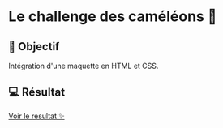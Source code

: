 # Le challenge des caméléons :dragon:

## :dart: Objectif

Intégration d'une maquette en HTML et CSS.

## :computer: Résultat

[Voir le resultat :sparkles:](https://alinemasson.github.io/challenge-cameleons/ "alinemasson.github.io/challenge-cameleons/")
